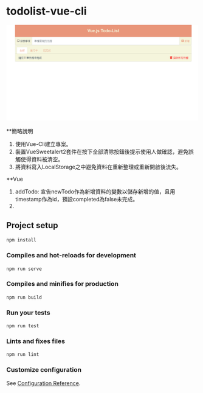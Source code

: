 # todolist-vue-cli

![image](https://github.com/Kuaruou/Vue-TodoList/blob/master/TodoList.gif)

**簡略說明

1. 使用Vue-Cli建立專案。
2. 裝置VueSweetalert2套件在按下全部清除按鈕後提示使用人做確認，避免誤觸使得資料被清空。
3. 將資料寫入LocalStorage之中避免資料在重新整理或重新開啟後流失。

**Vue

1. addTodo: 宣告newTodo作為新增資料的變數以儲存新增的值，且用timestamp作為id，預設completed為false未完成。
2. 

## Project setup
```
npm install
```

### Compiles and hot-reloads for development
```
npm run serve
```

### Compiles and minifies for production
```
npm run build
```

### Run your tests
```
npm run test
```

### Lints and fixes files
```
npm run lint
```

### Customize configuration
See [Configuration Reference](https://cli.vuejs.org/config/).
